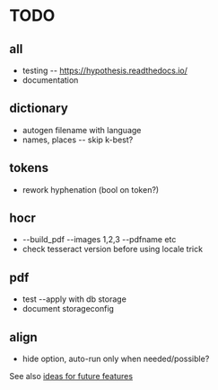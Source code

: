 TODO
====

all
---
*	testing -- https://hypothesis.readthedocs.io/
*	documentation

dictionary
----------
*	autogen filename with language
*	names, places -- skip k-best?

tokens
------
*	rework hyphenation (bool on token?)

hocr
----
*	--build_pdf --images 1,2,3 --pdfname etc
*	check tesseract version before using locale trick

pdf
---
*	test --apply with db storage
*	document storageconfig

align
-----
*	hide option, auto-run only when needed/possible?

See also [ideas for future features](FUTURE.md)